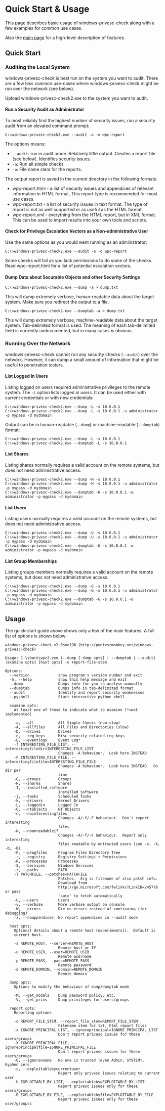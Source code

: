# Quick Start & Usage

This page describes basic usage of windows-privesc-check along with a few examples for common use cases.

Also the [main page](../README.md) for a high-level description of features.

## Quick Start

### Auditing the Local System

windows-privesc-check is best run on the system you want to audit.  There are a few less common use-cases where windows-privesc-check might be run over the network (see below).

Upload windows-privesc-check2.exe to the system you want to audit.

#### Run a Security Audit as Administrator

To most reliably find the highest number of security issues, run a security audit from an elevated command prompt:
```
C:>windows-privesc-check2.exe --audit -a -o wpc-report
```

The options means:
* `--audit`: run in audit mode.  Relatively little output.  Creates a report file (see below).  Identifies security issues.
* `-a`: Run all simple checks
* `-o`: File name stem for the reports.

The output report is saved in the current directory in the following formats:
* wpc-report.html - a list of security issues and appendices of relevant information in HTML format.  This report type is recommended for most use cases.
* wpc-report.txt  - a list of security issues in text format.  The type of report is not as well supported or as useful as the HTML format.
* wpc-report.xml  - everything from the HTML report, but in XML format.  This can be used to import results into your own tools and scripts.

#### Check for Privilege Escalation Vectors as a Non-administrative User

Use the same options as you would went running as an administrator:
```
C:\>windows-privesc-check2.exe --audit -a -o wpc-report
```

Some checks will fail as you lack permissions to do some of the checks.  Read wpc-report.html for a list of potential escalation vectors.

#### Dump Data about Securable Objects and other Security Settings

```
C:\>windows-privesc-check2.exe --dump -a > dump.txt
```

This will dump extremely verbose, human-readable data about the target system.  Make sure you redirect the output to a file.

```
C:\>windows-privesc-check2.exe --dumptab -a > dump.txt
```

This will dump extremely verbose, machine-readable data about the target system.  Tab-delimited format is used.  The meaning of each tab-delimited field is currently undocumented, but in many cases is obvious.

### Running Over the Network

windows-privesc-check cannot run any security checks (`--audit`) over the network.  However, it can dump a small amount of information that might be useful to penetration testers.

#### List Logged in Users

Listing logged on users required administrative privileges to the remote system.  The `-L` option lists logged in users.  It can be used either with current credentials or with new credentials:
```
C:\>windows-privesc-check2.exe --dump -L -s 10.0.0.1
C:\>windows-privesc-check2.exe --dump -L -s 10.0.0.1 -u administrator -p mypass -d mydomain
```

Output can be in human-readable (`--dump`) or machine-readable (`--dumptab`) format:
```
C:\>windows-privesc-check2.exe --dump -L -s 10.0.0.1
C:\>windows-privesc-check2.exe --dumptab -L -s 10.0.0.1
```

#### List Shares

Listing shares normally requires a valid account on the remote systems, but does not need administrative access.

```
C:\>windows-privesc-check2.exe --dump -H -s 10.0.0.1
C:\>windows-privesc-check2.exe --dump -H -s 10.0.0.1 -u administrator -p mypass -d mydomain
C:\>windows-privesc-check2.exe --dumptab -H -s 10.0.0.1 -u administrator -p mypass -d mydomain
```

#### List Users

Listing users normally requires a valid account on the remote systems, but does not need administrative access.
```
C:\>windows-privesc-check2.exe --dump -U -s 10.0.0.1
C:\>windows-privesc-check2.exe --dump -U -s 10.0.0.1 -u administrator -p mypass -d mydomain
C:\>windows-privesc-check2.exe --dumptab -U -s 10.0.0.1 -u administrator -p mypass -d mydomain
```

#### List Group Memberships

Listing groups members normally requires a valid account on the remote systems, but does not need administrative access.
```
C:\>windows-privesc-check2.exe --dump -G -s 10.0.0.1
C:\>windows-privesc-check2.exe --dump -G -s 10.0.0.1 -u administrator -p mypass -d mydomain
C:\>windows-privesc-check2.exe --dumptab -G -s 10.0.0.1 -u administrator -p mypass -d mydomain
```

## Usage

The quick-start guide above shows only a few of the main features.  A full list of options is shown below:
```
windows-privesc-check v2.0svn198 (http://pentestmonkey.net/windows-privesc-check)

Usage: C:\share\wpc2.exe (--dump [ dump opts] | --dumptab | --audit) [examine opts] [host opts] -o report-file-stem

Options:
  --version             show program's version number and exit
  -h, --help            show this help message and exit
  --dump                Dumps info for you to analyse manually
  --dumptab             Dumps info in tab-delimited format
  --audit               Identify and report security weaknesses
  --pyshell             Start interactive python shell

  examine opts:
    At least one of these to indicate what to examine (*=not implemented)

    -a, --all           All Simple Checks (non-slow)
    -A, --allfiles      All Files and Directories (slow)
    -D, --drives        Drives
    -e, --reg_keys      Misc security-related reg keys
    -E, --eventlogs     Event Log*
    -f INTERESTING_FILE_LIST, --interestingfiledir=INTERESTING_FILE_LIST
                        Changes -A behaviour.  Look here INSTEAD
    -F INTERESTING_FILE_FILE, --interestingfilefile=INTERESTING_FILE_FILE
                        Changes -A behaviour.  Look here INSTEAD.  On dir per
                        line
    -G, --groups        Groups
    -H, --shares        Shares
    -I, --installed_software
                        Installed Software
    -j, --tasks         Scheduled Tasks
    -k, --drivers       Kernel Drivers
    -L, --loggedin      Logged In
    -O, --ntobjects     NT Objects
    -n, --nointerestingfiles
                        Changes -A/-f/-F behaviour.  Don't report interesting
                        files
    -N, --nounreadableif
                        Changes -A/-f/-F behaviour.  Report only interesting
                        files readable by untrsuted users (see -x, -X, -b, -B)
    -P, --progfiles     Program Files Directory Tree
    -r, --registry      Registry Settings + Permissions
    -R, --processes     Processes
    -S, --services      Windows Services
    -t, --paths         PATH
    -T PATCHFILE, --patches=PATCHFILE
                        Patches.  Arg is filename of xlsx patch info.
                        Download from
                        http://go.microsoft.com/fwlink/?LinkID=245778 or pass
                        'auto' to fetch automatically
    -U, --users         Users
    -v, --verbose       More verbose output on console
    -W, --errors        Die on errors instead of continuing (for debugging)
    -z, --noappendices  No report appendices in --audit mode

  host opts:
    Optional details about a remote host (experimental).  Default is
    current host.

    -s REMOTE_HOST, --server=REMOTE_HOST
                        Remote host or IP
    -u REMOTE_USER, --user=REMOTE_USER
                        Remote username
    -p REMOTE_PASS, --pass=REMOTE_PASS
                        Remote password
    -d REMOTE_DOMAIN, --domain=REMOTE_DOMAIN
                        Remote domain

  dump opts:
    Options to modify the behaviour of dump/dumptab mode

    -M, --get_modals    Dump password policy, etc.
    -V, --get_privs     Dump privileges for users/groups

  report opts:
    Reporting options

    -o REPORT_FILE_STEM, --report_file_stem=REPORT_FILE_STEM
                        Filename stem for txt, html report files
    -x IGNORE_PRINCIPAL_LIST, --ignoreprincipal=IGNORE_PRINCIPAL_LIST
                        Don't report privesc issues for these users/groups
    -X IGNORE_PRINCIPAL_FILE, --ignoreprincipalfile=IGNORE_PRINCIPAL_FILE
                        Don't report privesc issues for these users/groups
    -0, --ignorenoone   No one is trusted (even Admin, SYSTEM).  hyphen zero
    -c, --exploitablebycurrentuser
                        Report only privesc issues relating to current user
    -b EXPLOITABLE_BY_LIST, --exploitableby=EXPLOITABLE_BY_LIST
                        Report privesc issues only for these users/groups
    -B EXPLOITABLE_BY_FILE, --exploitablebyfile=EXPLOITABLE_BY_FILE
                        Report privesc issues only for these user/groupss
```
